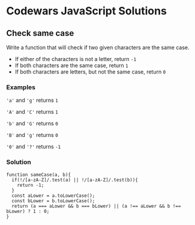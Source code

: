 # Codewars JavaScript Solutions

## Check same case

Write a function that will check if two given characters are the same case.

- If either of the characters is not a letter, return `-1`
- If both characters are the same case, return `1`
- If both characters are letters, but not the same case, return `0`

### Examples

`'a'` and `'g'` returns `1`

`'A'` and `'C'` returns `1`

`'b'` and `'G'` returns `0`

`'B'` and `'g'` returns `0`

`'0'` and `'?'` returns `-1`

### Solution

```
function sameCase(a, b){
  if(!/[a-zA-Z]/.test(a) || !/[a-zA-Z]/.test(b)){
    return -1;
  }
  const aLower = a.toLowerCase();
  const bLower = b.toLowerCase();
  return (a === aLower && b === bLower) || (a !== aLower && b !== bLower) ? 1 : 0;
}
```
